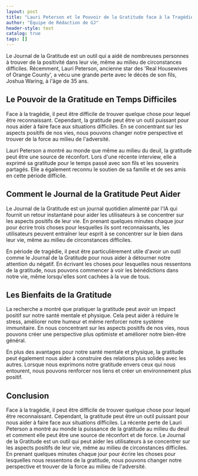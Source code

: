```yaml
---
layout: post
title: "Lauri Peterson et le Pouvoir de la Gratitude face à la Tragédie"
author: "Équipe de Rédaction de GJ"
header-style: text
catalog: true
tags: []
---
```


Le Journal de la Gratitude est un outil qui a aidé de nombreuses personnes à trouver de la positivité dans leur vie, même au milieu de circonstances difficiles. Récemment, Lauri Peterson, ancienne star des 'Real Housewives of Orange County', a vécu une grande perte avec le décès de son fils, Joshua Waring, à l'âge de 35 ans.

Le Pouvoir de la Gratitude en Temps Difficiles
-------------------------------------------
Face à la tragédie, il peut être difficile de trouver quelque chose pour lequel être reconnaissant. Cependant, la gratitude peut être un outil puissant pour nous aider à faire face aux situations difficiles. En se concentrant sur les aspects positifs de nos vies, nous pouvons changer notre perspective et trouver de la force au milieu de l'adversité.

Lauri Peterson a montré au monde que même au milieu du deuil, la gratitude peut être une source de réconfort. Lors d'une récente interview, elle a exprimé sa gratitude pour le temps passé avec son fils et les souvenirs partagés. Elle a également reconnu le soutien de sa famille et de ses amis en cette période difficile.

Comment le Journal de la Gratitude Peut Aider
-----------------------------
Le Journal de la Gratitude est un journal quotidien alimenté par l'IA qui fournit un retour instantané pour aider les utilisateurs à se concentrer sur les aspects positifs de leur vie. En prenant quelques minutes chaque jour pour écrire trois choses pour lesquelles ils sont reconnaissants, les utilisateurs peuvent entraîner leur esprit à se concentrer sur le bien dans leur vie, même au milieu de circonstances difficiles.

En période de tragédie, il peut être particulièrement utile d'avoir un outil comme le Journal de la Gratitude pour nous aider à détourner notre attention du négatif. En écrivant les choses pour lesquelles nous ressentons de la gratitude, nous pouvons commencer à voir les bénédictions dans notre vie, même lorsqu'elles sont cachées à la vue de tous.

Les Bienfaits de la Gratitude
-------------------------
La recherche a montré que pratiquer la gratitude peut avoir un impact positif sur notre santé mentale et physique. Cela peut aider à réduire le stress, améliorer notre humeur et même renforcer notre système immunitaire. En nous concentrant sur les aspects positifs de nos vies, nous pouvons créer une perspective plus optimiste et améliorer notre bien-être général.

En plus des avantages pour notre santé mentale et physique, la gratitude peut également nous aider à construire des relations plus solides avec les autres. Lorsque nous exprimons notre gratitude envers ceux qui nous entourent, nous pouvons renforcer nos liens et créer un environnement plus positif.

Conclusion
----------
Face à la tragédie, il peut être difficile de trouver quelque chose pour lequel être reconnaissant. Cependant, la gratitude peut être un outil puissant pour nous aider à faire face aux situations difficiles. La récente perte de Lauri Peterson a montré au monde la puissance de la gratitude au milieu du deuil et comment elle peut être une source de réconfort et de force. Le Journal de la Gratitude est un outil qui peut aider les utilisateurs à se concentrer sur les aspects positifs de leur vie, même au milieu de circonstances difficiles. En prenant quelques minutes chaque jour pour écrire les choses pour lesquelles nous ressentons de la gratitude, nous pouvons changer notre perspective et trouver de la force au milieu de l'adversité.